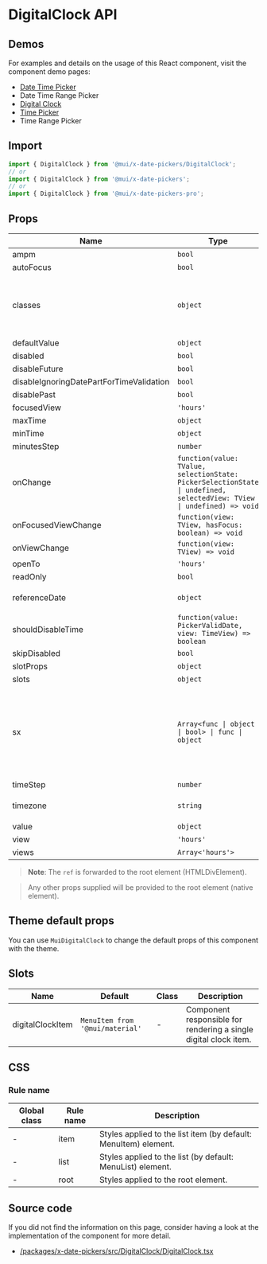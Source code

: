 # DigitalClock API

## Demos

For examples and details on the usage of this React component, visit the component demo pages:

- [Date Time Picker](/x/react-date-pickers/date-time-picker/)
- Date Time Range Picker
- [Digital Clock](/x/react-date-pickers/digital-clock/)
- [Time Picker](/x/react-date-pickers/time-picker/)
- Time Range Picker

## Import

```jsx
import { DigitalClock } from '@mui/x-date-pickers/DigitalClock';
// or
import { DigitalClock } from '@mui/x-date-pickers';
// or
import { DigitalClock } from '@mui/x-date-pickers-pro';
```

## Props

| Name | Type | Default | Required | Description |
|------|------|---------|----------|-------------|
| ampm | `bool` | `adapter.is12HourCycleInCurrentLocale()` | No |  |
| autoFocus | `bool` | - | No |  |
| classes | `object` | - | No | Override or extend the styles applied to the component. |
| defaultValue | `object` | - | No |  |
| disabled | `bool` | `false` | No |  |
| disableFuture | `bool` | `false` | No |  |
| disableIgnoringDatePartForTimeValidation | `bool` | `false` | No |  |
| disablePast | `bool` | `false` | No |  |
| focusedView | `'hours'` | - | No |  |
| maxTime | `object` | - | No |  |
| minTime | `object` | - | No |  |
| minutesStep | `number` | `1` | No |  |
| onChange | `function(value: TValue, selectionState: PickerSelectionState \| undefined, selectedView: TView \| undefined) => void` | - | No |  |
| onFocusedViewChange | `function(view: TView, hasFocus: boolean) => void` | - | No |  |
| onViewChange | `function(view: TView) => void` | - | No |  |
| openTo | `'hours'` | - | No |  |
| readOnly | `bool` | `false` | No |  |
| referenceDate | `object` | `The closest valid time using the validation props, except callbacks such as `shouldDisableTime`.` | No |  |
| shouldDisableTime | `function(value: PickerValidDate, view: TimeView) => boolean` | - | No |  |
| skipDisabled | `bool` | `false` | No |  |
| slotProps | `object` | `{}` | No |  |
| slots | `object` | `{}` | No |  |
| sx | `Array<func \| object \| bool> \| func \| object` | - | No | The system prop that allows defining system overrides as well as additional CSS styles. |
| timeStep | `number` | `30` | No |  |
| timezone | `string` | `The timezone of the `value` or `defaultValue` prop is defined, 'default' otherwise.` | No |  |
| value | `object` | - | No |  |
| view | `'hours'` | - | No |  |
| views | `Array<'hours'>` | `['hours']` | No |  |

> **Note**: The `ref` is forwarded to the root element (HTMLDivElement).

> Any other props supplied will be provided to the root element (native element).

## Theme default props

You can use `MuiDigitalClock` to change the default props of this component with the theme.

## Slots

| Name | Default | Class | Description |
|------|---------|-------|-------------|
| digitalClockItem | `MenuItem from '@mui/material'` | - | Component responsible for rendering a single digital clock item. |

## CSS

### Rule name

| Global class | Rule name | Description |
|--------------|-----------|-------------|
| - | item | Styles applied to the list item (by default: MenuItem) element. |
| - | list | Styles applied to the list (by default: MenuList) element. |
| - | root | Styles applied to the root element. |

## Source code

If you did not find the information on this page, consider having a look at the implementation of the component for more detail.

- [/packages/x-date-pickers/src/DigitalClock/DigitalClock.tsx](https://github.com/mui/material-ui/tree/HEAD/packages/x-date-pickers/src/DigitalClock/DigitalClock.tsx)